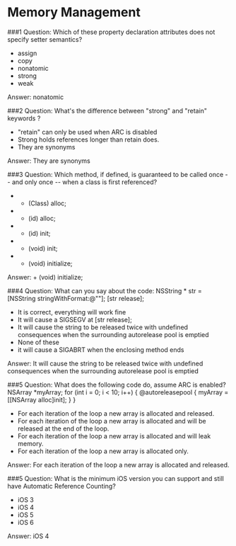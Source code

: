 Memory Management
==

###1 Question:
Which of these property declaration attributes does not specify setter semantics?

* assign
* copy
* nonatomic
* strong
* weak

Answer: nonatomic

###2 Question:
What's the difference between "strong" and "retain" keywords ?

* "retain" can only be used when ARC is disabled
* Strong holds references longer than retain does.
* They are synonyms

Answer: They are synonyms

###3 Question:
Which method, if defined, is guaranteed to be called once -- and only once -- when a class is first referenced?

* + (Class) alloc;
* + (id) alloc;
* + (id) init;
* + (void) init;
* + (void) initialize;

Answer: + (void) initialize;

###4 Question:
What can you say about the code: NSString * str = [NSString stringWithFormat:@""]; [str release];

* It is correct, everything will work fine
* It will cause a SIGSEGV at [str release];
* It will cause the string to be released twice with undefined consequences when the surrounding autorelease pool is emptied
* None of these
* it will cause a SIGABRT when the enclosing method ends

Answer: It will cause the string to be released twice with undefined consequences when the surrounding autorelease pool is emptied

###5 Question:
What does the following code do, assume ARC is enabled? 
NSArray *myArray; 
for (int i = 0; i < 10; i++)
{ @autoreleasepool { myArray = [[NSArray alloc]init]; } }

* For each iteration of the loop a new array is allocated and released.
* For each iteration of the loop a new array is allocated and will be released at the end of the loop.
* For each iteration of the loop a new array is allocated and will leak memory.
* For each iteration of the loop a new array is allocated only.

Answer: For each iteration of the loop a new array is allocated and released.

###5 Question:
What is the minimum iOS version you can support and still have Automatic Reference Counting?

* iOS 3
* iOS 4
* iOS 5
* iOS 6

Answer: iOS 4












